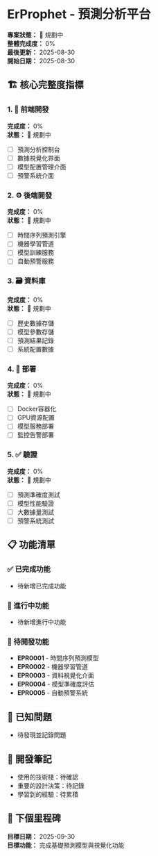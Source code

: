 # ErProphet - 預測分析平台

**專案狀態：** 🎯 規劃中  
**整體完成度：** 0%  
**最後更新：** 2025-08-30  
**開始日期：** 2025-08-30  

## 🏗️ 核心完整度指標

### 1. 🎨 前端開發
**完成度：** 0%  
**狀態：** 🎯 規劃中  
- [ ] 預測分析控制台
- [ ] 數據視覺化界面
- [ ] 模型配置管理介面
- [ ] 預警系統介面

### 2. ⚙️ 後端開發  
**完成度：** 0%  
**狀態：** 🎯 規劃中  
- [ ] 時間序列預測引擎
- [ ] 機器學習管道
- [ ] 模型訓練服務
- [ ] 自動預警服務

### 3. 🗃️ 資料庫
**完成度：** 0%  
**狀態：** 🎯 規劃中  
- [ ] 歷史數據存儲
- [ ] 模型參數存儲
- [ ] 預測結果記錄
- [ ] 系統配置數據

### 4. 🚀 部署
**完成度：** 0%  
**狀態：** 🎯 規劃中  
- [ ] Docker容器化
- [ ] GPU資源配置
- [ ] 模型服務部署
- [ ] 監控告警部署

### 5. ✅ 驗證
**完成度：** 0%  
**狀態：** 🎯 規劃中  
- [ ] 預測準確度測試
- [ ] 模型性能驗證
- [ ] 大數據量測試
- [ ] 預警系統測試

## 📋 功能清單

### ✅ 已完成功能
- 待新增已完成功能

### 🚧 進行中功能  
- 待新增進行中功能

### 📝 待開發功能
- **EPR0001** - 時間序列預測模型
- **EPR0002** - 機器學習管道
- **EPR0003** - 資料視覺化介面
- **EPR0004** - 模型準確度評估
- **EPR0005** - 自動預警系統

## 🐛 已知問題
- 待發現並記錄問題

## 📝 開發筆記
- 使用的技術棧：待確認
- 重要的設計決策：待記錄
- 學習到的經驗：待累積

## 🎯 下個里程碑
**目標日期：** 2025-09-30  
**目標功能：** 完成基礎預測模型與視覺化功能